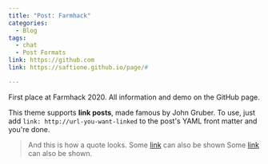 ```yaml
---
title: "Post: Farmhack"
categories:
  - Blog
tags:
  - chat
  - Post Formats
link: https://github.com
link: https://saftione.github.io/page/#

---
```


First place at Farmhack 2020. All information and demo on the GitHub page.


This theme supports **link posts**, made famous by John Gruber. To use, just add `link: http://url-you-want-linked` to the post's YAML front matter and you're done.

> And this is how a quote looks.
Some [link](https://saftione.github.io/page/#) can also be shown
Some [link](https://saftione.github.io/page/#) can also be shown.
